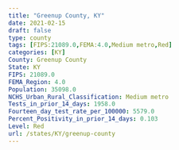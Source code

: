 ```yaml
---
title: "Greenup County, KY"
date: 2021-02-15
draft: false
type: county
tags: [FIPS:21089.0,FEMA:4.0,Medium metro,Red]
categories: [KY]
County: Greenup County
State: KY
FIPS: 21089.0
FEMA_Region: 4.0
Population: 35098.0
NCHS_Urban_Rural_Classification: Medium metro
Tests_in_prior_14_days: 1958.0
Fourteen_day_test_rate_per_100000: 5579.0
Percent_Positivity_in_prior_14_days: 0.103
Level: Red
url: /states/KY/greenup-county
---
```




